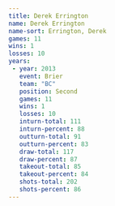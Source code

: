 ```yaml
---
title: Derek Errington
name: Derek Errington
name-sort: Errington, Derek
games: 11
wins: 1
losses: 10
years:
 - year: 2013
   event: Brier
   team: "BC"
   position: Second
   games: 11
   wins: 1
   losses: 10
   inturn-total: 111
   inturn-percent: 88
   outturn-total: 91
   outturn-percent: 83
   draw-total: 117
   draw-percent: 87
   takeout-total: 85
   takeout-percent: 84
   shots-total: 202
   shots-percent: 86
---
```

